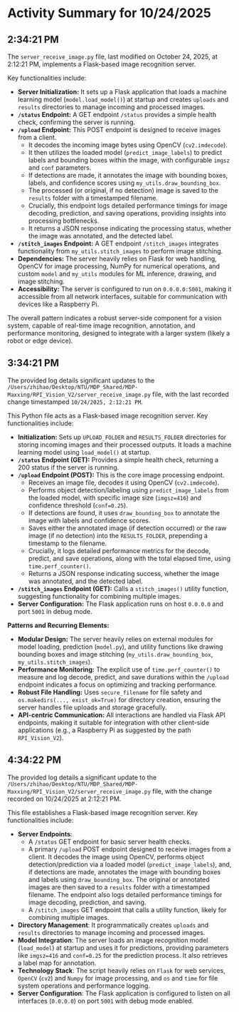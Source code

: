 # Activity Summary for 10/24/2025

## 2:34:21 PM
The `server_receive_image.py` file, last modified on October 24, 2025, at 2:12:21 PM, implements a Flask-based image recognition server.

Key functionalities include:

*   **Server Initialization:** It sets up a Flask application that loads a machine learning model (`model.load_model()`) at startup and creates `uploads` and `results` directories to manage incoming and processed images.
*   **`/status` Endpoint:** A GET endpoint `/status` provides a simple health check, confirming the server is running.
*   **`/upload` Endpoint:** This POST endpoint is designed to receive images from a client.
    *   It decodes the incoming image bytes using OpenCV (`cv2.imdecode`).
    *   It then utilizes the loaded model (`predict_image_labels`) to predict labels and bounding boxes within the image, with configurable `imgsz` and `conf` parameters.
    *   If detections are made, it annotates the image with bounding boxes, labels, and confidence scores using `my_utils.draw_bounding_box`.
    *   The processed (or original, if no detection) image is saved to the `results` folder with a timestamped filename.
    *   Crucially, this endpoint logs detailed performance timings for image decoding, prediction, and saving operations, providing insights into processing bottlenecks.
    *   It returns a JSON response indicating the processing status, whether the image was annotated, and the detected label.
*   **`/stitch_images` Endpoint:** A GET endpoint `/stitch_images` integrates functionality from `my_utils.stitch_images` to perform image stitching.
*   **Dependencies:** The server heavily relies on Flask for web handling, OpenCV for image processing, NumPy for numerical operations, and custom `model` and `my_utils` modules for ML inference, drawing, and image stitching.
*   **Accessibility:** The server is configured to run on `0.0.0.0:5001`, making it accessible from all network interfaces, suitable for communication with devices like a Raspberry Pi.

The overall pattern indicates a robust server-side component for a vision system, capable of real-time image recognition, annotation, and performance monitoring, designed to integrate with a larger system (likely a robot or edge device).

## 3:34:21 PM
The provided log details significant updates to the `/Users/zhihao/Desktop/NTU/MDP_Shared/MDP-Maxxing/RPI_Vision_V2/server_receive_image.py` file, with the last recorded change timestamped `10/24/2025, 2:12:21 PM`.

This Python file acts as a Flask-based image recognition server. Key functionalities include:

*   **Initialization:** Sets up `UPLOAD_FOLDER` and `RESULTS_FOLDER` directories for storing incoming images and their processed outputs. It loads a machine learning model using `load_model()` at startup.
*   **`/status` Endpoint (GET):** Provides a simple health check, returning a 200 status if the server is running.
*   **`/upload` Endpoint (POST):** This is the core image processing endpoint.
    *   Receives an image file, decodes it using OpenCV (`cv2.imdecode`).
    *   Performs object detection/labeling using `predict_image_labels` from the loaded model, with specific image size (`imgsz=416`) and confidence threshold (`conf=0.25`).
    *   If detections are found, it uses `draw_bounding_box` to annotate the image with labels and confidence scores.
    *   Saves either the annotated image (if detection occurred) or the raw image (if no detection) into the `RESULTS_FOLDER`, prepending a timestamp to the filename.
    *   Crucially, it logs detailed performance metrics for the decode, predict, and save operations, along with the total elapsed time, using `time.perf_counter()`.
    *   Returns a JSON response indicating success, whether the image was annotated, and the detected label.
*   **`/stitch_images` Endpoint (GET):** Calls a `stitch_images()` utility function, suggesting functionality for combining multiple images.
*   **Server Configuration:** The Flask application runs on host `0.0.0.0` and port `5001` in debug mode.

**Patterns and Recurring Elements:**

*   **Modular Design:** The server heavily relies on external modules for model loading, prediction (`model.py`), and utility functions like drawing bounding boxes and image stitching (`my_utils.draw_bounding_box`, `my_utils.stitch_images`).
*   **Performance Monitoring:** The explicit use of `time.perf_counter()` to measure and log decode, predict, and save durations within the `/upload` endpoint indicates a focus on optimizing and tracking performance.
*   **Robust File Handling:** Uses `secure_filename` for file safety and `os.makedirs(..., exist_ok=True)` for directory creation, ensuring the server handles file uploads and storage gracefully.
*   **API-centric Communication:** All interactions are handled via Flask API endpoints, making it suitable for integration with other client-side applications (e.g., a Raspberry Pi as suggested by the path `RPI_Vision_V2`).

## 4:34:22 PM
The provided log details a significant update to the `/Users/zhihao/Desktop/NTU/MDP_Shared/MDP-Maxxing/RPI_Vision_V2/server_receive_image.py` file, with the change recorded on 10/24/2025 at 2:12:21 PM.

This file establishes a Flask-based image recognition server. Key functionalities include:

*   **Server Endpoints**:
    *   A `/status` GET endpoint for basic server health checks.
    *   A primary `/upload` POST endpoint designed to receive images from a client. It decodes the image using OpenCV, performs object detection/prediction via a loaded model (`predict_image_labels`), and, if detections are made, annotates the image with bounding boxes and labels using `draw_bounding_box`. The original or annotated images are then saved to a `results` folder with a timestamped filename. The endpoint also logs detailed performance timings for image decoding, prediction, and saving.
    *   A `/stitch_images` GET endpoint that calls a utility function, likely for combining multiple images.
*   **Directory Management**: It programmatically creates `uploads` and `results` directories to manage incoming and processed images.
*   **Model Integration**: The server loads an image recognition model (`load_model`) at startup and uses it for predictions, providing parameters like `imgsz=416` and `conf=0.25` for the prediction process. It also retrieves a label map for annotation.
*   **Technology Stack**: The script heavily relies on `Flask` for web services, `OpenCV` (`cv2`) and `Numpy` for image processing, and `os` and `time` for file system operations and performance logging.
*   **Server Configuration**: The Flask application is configured to listen on all interfaces (`0.0.0.0`) on port `5001` with debug mode enabled.